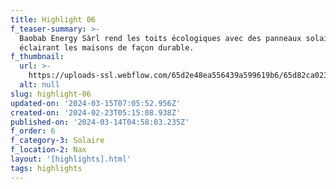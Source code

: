 ```yaml
---
title: Highlight 06
f_teaser-summary: >-
  Baobab Energy Sàrl rend les toits écologiques avec des panneaux solaires,
  éclairant les maisons de façon durable.
f_thumbnail:
  url: >-
    https://uploads-ssl.webflow.com/65d2e48ea556439a599619b6/65d82ca02310178db5232c43_nax.jpg
  alt: null
slug: highlight-06
updated-on: '2024-03-15T07:05:52.956Z'
created-on: '2024-02-23T05:15:08.938Z'
published-on: '2024-03-14T04:58:03.235Z'
f_order: 6
f_category-3: Solaire
f_location-2: Nax
layout: '[highlights].html'
tags: highlights
---
```



